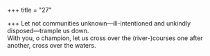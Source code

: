 +++
title = "27"

+++
Let not communities unknown—ill-intentioned and unkindly  
disposed—trample us down.  
With you, o champion, let us cross over the (river-)courses one after  another, cross over the waters.  